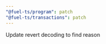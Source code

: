 ```yaml
---
"@fuel-ts/program": patch
"@fuel-ts/transactions": patch
---
```


Update revert decoding to find reason
